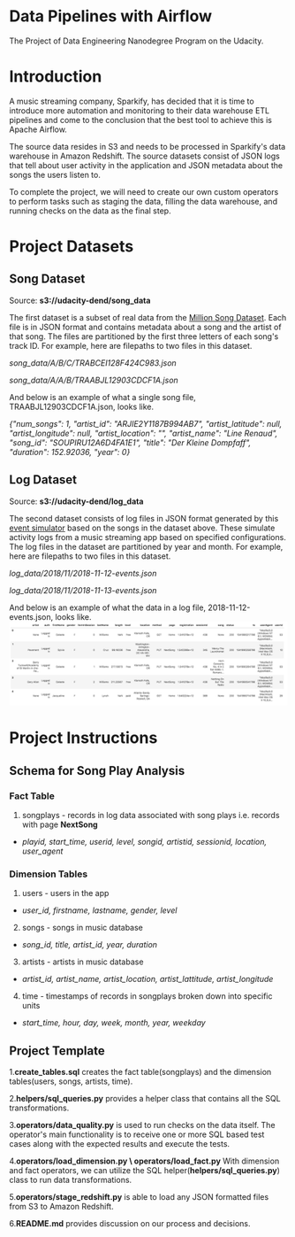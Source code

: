 # Data Pipelines with Airflow
The Project of Data Engineering Nanodegree Program on the Udacity.

# Introduction
A music streaming company, Sparkify, has decided that it is time to introduce more automation and monitoring to their data warehouse ETL pipelines and come to the conclusion that the best tool to achieve this is Apache Airflow.

The source data resides in S3 and needs to be processed in Sparkify's data warehouse in Amazon Redshift. The source datasets consist of JSON logs that tell about user activity in the application and JSON metadata about the songs the users listen to.

To complete the project, we will need to create our own custom operators to perform tasks such as staging the data, filling the data warehouse, and running checks on the data as the final step.

# Project Datasets

## Song Dataset
Source: **s3://udacity-dend/song_data**

The first dataset is a subset of real data from the [Million Song Dataset](https://labrosa.ee.columbia.edu/millionsong/). Each file is in JSON format and contains metadata about a song and the artist of that song. The files are partitioned by the first three letters of each song's track ID. For example, here are filepaths to two files in this dataset.

*song_data/A/B/C/TRABCEI128F424C983.json*

*song_data/A/A/B/TRAABJL12903CDCF1A.json*

And below is an example of what a single song file, TRAABJL12903CDCF1A.json, looks like.

*{"num_songs": 1, "artist_id": "ARJIE2Y1187B994AB7", "artist_latitude": null, "artist_longitude": null, "artist_location": "", "artist_name": "Line Renaud", "song_id": "SOUPIRU12A6D4FA1E1", "title": "Der Kleine Dompfaff", "duration": 152.92036, "year": 0}*

## Log Dataset
Source: **s3://udacity-dend/log_data**

The second dataset consists of log files in JSON format generated by this [event simulator](https://github.com/Interana/eventsim) based on the songs in the dataset above. These simulate activity logs from a music streaming app based on specified configurations.
The log files in the dataset are partitioned by year and month. For example, here are filepaths to two files in this dataset.

*log_data/2018/11/2018-11-12-events.json*

*log_data/2018/11/2018-11-13-events.json*

And below is an example of what the data in a log file, 2018-11-12-events.json, looks like.
![2018-11-12-events.json](image/log-data.png)

# Project Instructions
## Schema for Song Play Analysis
### Fact Table
 1. songplays - records in log data associated with song plays i.e. records with page **NextSong**
- *playid, start_time, userid, level, songid, artistid, sessionid, location, user_agent*
### Dimension Tables
1. users - users in the app
  - *user_id, firstname, lastname, gender, level*
2. songs - songs in music database
  - *song_id, title, artist_id, year, duration*
3. artists - artists in music database
  - *artist_id, artist_name, artist_location, artist_lattitude, artist_longitude*
4. time - timestamps of records in songplays broken down into specific units
  - *start_time, hour, day, week, month, year, weekday*

## Project Template
1.**create_tables.sql**  creates the fact table(songplays) and the dimension tables(users, songs, artists, time).

2.**helpers/sql_queries.py** provides a helper class that contains all the SQL transformations.

3.**operators/data_quality.py** is used to run checks on the data itself. The operator's main functionality is to receive one or more SQL based test cases along with the expected results and execute the tests. 

4.**operators/load_dimension.py \ operators/load_fact.py** With dimension and fact operators, we can utilize the SQL helper(**helpers/sql_queries.py**) class to run data transformations.

5.**operators/stage_redshift.py** is able to load any JSON formatted files from S3 to Amazon Redshift. 

6.**README.md** provides discussion on our process and decisions.
